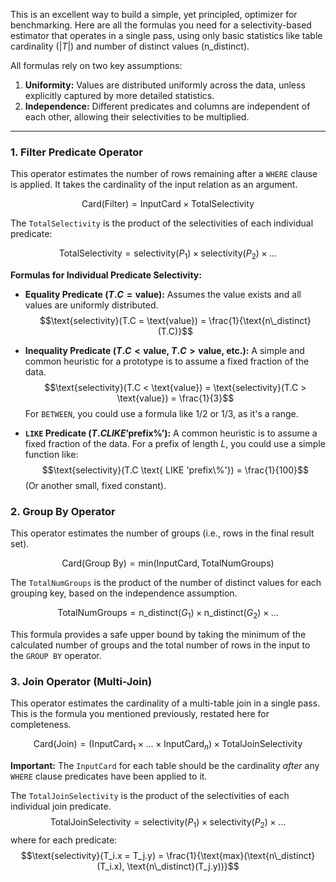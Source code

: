 This is an excellent way to build a simple, yet principled, optimizer for benchmarking. Here are all the formulas you need for a selectivity-based estimator that operates in a single pass, using only basic statistics like table cardinality ($|T|$) and number of distinct values ($\text{n\_distinct}$).

All formulas rely on two key assumptions:
1.  **Uniformity:** Values are distributed uniformly across the data, unless explicitly captured by more detailed statistics.
2.  **Independence:** Different predicates and columns are independent of each other, allowing their selectivities to be multiplied.

---

### 1. Filter Predicate Operator

This operator estimates the number of rows remaining after a `WHERE` clause is applied. It takes the cardinality of the input relation as an argument.

$$\text{Card(Filter)} = \text{InputCard} \times \text{TotalSelectivity}$$

The `TotalSelectivity` is the product of the selectivities of each individual predicate:

$$\text{TotalSelectivity} = \text{selectivity}(P_1) \times \text{selectivity}(P_2) \times \dots$$

**Formulas for Individual Predicate Selectivity:**

* **Equality Predicate ($T.C = \text{value}$):**
    Assumes the value exists and all values are uniformly distributed.
    $$\text{selectivity}(T.C = \text{value}) = \frac{1}{\text{n\_distinct}(T.C)}$$

* **Inequality Predicate ($T.C < \text{value}$, $T.C > \text{value}$, etc.):**
    A simple and common heuristic for a prototype is to assume a fixed fraction of the data.
    $$\text{selectivity}(T.C < \text{value}) = \text{selectivity}(T.C > \text{value}) = \frac{1}{3}$$
    For `BETWEEN`, you could use a formula like $1/2$ or $1/3$, as it's a range.

* **`LIKE` Predicate ($T.C LIKE \text{'prefix\%'}$):**
    A common heuristic is to assume a fixed fraction of the data. For a prefix of length $L$, you could use a simple function like:
    $$\text{selectivity}(T.C \text{ LIKE 'prefix\%'}) = \frac{1}{100}$$
    (Or another small, fixed constant).

### 2. Group By Operator

This operator estimates the number of groups (i.e., rows in the final result set).

$$\text{Card(Group By)} = \text{min}(\text{InputCard}, \text{TotalNumGroups})$$

The `TotalNumGroups` is the product of the number of distinct values for each grouping key, based on the independence assumption.

$$\text{TotalNumGroups} = \text{n\_distinct}(G_1) \times \text{n\_distinct}(G_2) \times \dots$$

This formula provides a safe upper bound by taking the minimum of the calculated number of groups and the total number of rows in the input to the `GROUP BY` operator.

### 3. Join Operator (Multi-Join)

This operator estimates the cardinality of a multi-table join in a single pass. This is the formula you mentioned previously, restated here for completeness.

$$\text{Card(Join)} = (\text{InputCard}_1 \times \dots \times \text{InputCard}_n) \times \text{TotalJoinSelectivity}$$

**Important:** The `InputCard` for each table should be the cardinality *after* any `WHERE` clause predicates have been applied to it.

The `TotalJoinSelectivity` is the product of the selectivities of each individual join predicate.
$$\text{TotalJoinSelectivity} = \text{selectivity}(P_1) \times \text{selectivity}(P_2) \times \dots$$
where for each predicate:
$$\text{selectivity}(T_i.x = T_j.y) = \frac{1}{\text{max}(\text{n\_distinct}(T_i.x), \text{n\_distinct}(T_j.y))}$$